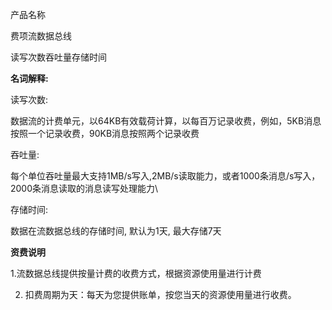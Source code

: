 产品名称

费项流数据总线

读写次数吞吐量存储时间

**名词解释:**

读写次数:

数据流的计费单元，以64KB有效载荷计算，以每百万记录收费，例如，5KB消息按照一个记录收费，90KB消息按照两个记录收费

吞吐量:

每个单位吞吐量最大支持1MB/s写入,2MB/s读取能力，或者1000条消息/s写入，2000条消息读取的消息读写处理能力\

存储时间:

数据在流数据总线的存储时间, 默认为1天, 最大存储7天

**资费说明**

1.流数据总线提供按量计费的收费方式，根据资源使用量进行计费

2. 扣费周期为天：每天为您提供账单，按您当天的资源使用量进行收费。